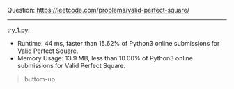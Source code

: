 Question: https://leetcode.com/problems/valid-perfect-square/

---

try_1.py:
* Runtime: 44 ms, faster than 15.62% of Python3 online submissions for Valid Perfect Square.
* Memory Usage: 13.9 MB, less than 10.00% of Python3 online submissions for Valid Perfect Square.

> buttom-up
